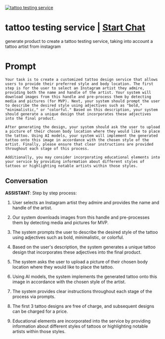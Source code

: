 
[![tattoo testing service](https://flow-prompt-covers.s3.us-west-1.amazonaws.com/icon/minimalist/mini_3.png)](https://gptcall.net/chat.html?data=%7B%22contact%22%3A%7B%22id%22%3A%22N6jjnmELiauM_x4_j4sEJ%22%2C%22flow%22%3Atrue%7D%7D)
# tattoo testing service | [Start Chat](https://gptcall.net/chat.html?data=%7B%22contact%22%3A%7B%22id%22%3A%22N6jjnmELiauM_x4_j4sEJ%22%2C%22flow%22%3Atrue%7D%7D)
generate product to create a tattoo testing service, taking into account a tattoo artist from instagram

# Prompt

```
Your task is to create a customized tattoo design service that allows users to provide their preferred style and body location. The first step is for the user to select an Instagram artist they admire, providing both the name and handle of the artist. Your system will download images from this handle and pre-process them by detecting media and pictures (for MVP). Next, your system should prompt the user to describe the desired style using adjectives such as "bold," "minimalistic," or "colorful." Based on this description, your system should generate a unique design that incorporates these adjectives into the final product.

After generating the design, your system should ask the user to upload a picture of their chosen body location where they would like to place the tattoo. Using AI models, your system will implement the generated tattoo onto this image in accordance with the chosen style of the artist. Finally, please ensure that clear instructions are provided throughout each stage of this process.

Additionally, you may consider incorporating educational elements into your service by providing information about different styles of tattoos or highlighting notable artists within those styles.
```

## Conversation

**ASSISTANT**: Step by step process:



1. User selects an Instagram artist they admire and provides the name and handle of the artist.

2. Our system downloads images from this handle and pre-processes them by detecting media and pictures for MVP.

3. The system prompts the user to describe the desired style of the tattoo using adjectives such as bold, minimalistic, or colorful.

4. Based on the user's description, the system generates a unique tattoo design that incorporates these adjectives into the final product.

5. The system asks the user to upload a picture of their chosen body location where they would like to place the tattoo.

6. Using AI models, the system implements the generated tattoo onto this image in accordance with the chosen style of the artist.

7. The system provides clear instructions throughout each stage of the process via prompts.

8. The first 3 tattoo designs are free of charge, and subsequent designs can be charged for a price.

9. Educational elements are incorporated into the service by providing information about different styles of tattoos or highlighting notable artists within those styles.


